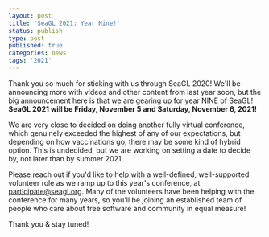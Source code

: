 ```yaml
---
layout: post
title: 'SeaGL 2021: Year Nine!'
status: publish
type: post
published: true
categories: news
tags: '2021'
---
```


Thank you so much for sticking with us through SeaGL 2020!  We'll be announcing more with videos and other content from last year soon, but the big announcement here is that we are gearing up for year NINE of SeaGL! **SeaGL 2021 will be Friday, November 5 and Saturday, November 6, 2021!**

We are very close to decided on doing another fully virtual conference, which genuinely exceeded the highest of any of our expectations, but depending on how vaccinations go, there may be some kind of hybrid option.  This is undecided, but we are working on setting a date to decide by, not later than by summer 2021.

Please reach out if you'd like to help with a well-defined, well-supported volunteer role as we ramp up to this year's conference, at participate@seagl.org.  Many of the volunteers have been helping with the conference for many years, so you'll be joining an established team of people who care about free software and community in equal measure!

Thank you & stay tuned!
